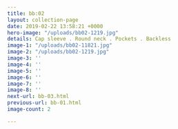 ```yaml
---
title: bb:02
layout: collection-page
date: 2019-02-22 13:58:21 +0000
hero-image: "/uploads/bb02-1219.jpg"
details: Cap sleeve . Round neck . Pockets . Backless
image-1: "/uploads/bb02-11821.jpg"
image-2: "/uploads/bb02-1219.jpg"
image-3: ''
image-4: ''
image-5: ''
image-6: ''
image-7: ''
image-8: ''
next-url: bb-03.html
previous-url: bb-01.html
image-count: 2

---
```

